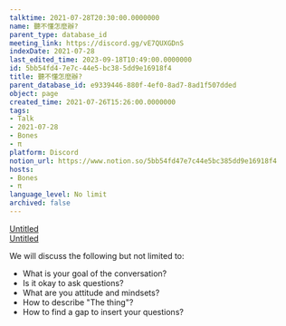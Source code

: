 ```yaml
---
talktime: 2021-07-28T20:30:00.0000000
name: 聽不懂怎麼辦?
parent_type: database_id
meeting_link: https://discord.gg/vE7QUXGDnS
indexDate: 2021-07-28
last_edited_time: 2023-09-18T10:49:00.0000000
id: 5bb54fd4-7e7c-44e5-bc38-5dd9e16918f4
title: 聽不懂怎麼辦?
parent_database_id: e9339446-880f-4ef0-8ad7-8ad1f507dded
object: page
created_time: 2021-07-26T15:26:00.0000000
tags:
- Talk
- 2021-07-28
- Bones
- π
platform: Discord
notion_url: https://www.notion.so/5bb54fd47e7c44e5bc385dd9e16918f4
hosts:
- Bones
- π
language_level: No limit
archived: false
---
```




[Untitled](https://www.notion.so/12c4a9e645d54aefa860b5f927a0b220)   
[Untitled](https://www.notion.so/482e61b02b9c4456b2b4fe86bb7544c6)   


We will discuss the following but not limited to:
   - What is your goal of the conversation?
   - Is it okay to ask questions?
   - What are you attitude and mindsets?
   - How to describe "The thing"?
   - How to find a gap to insert your questions?






